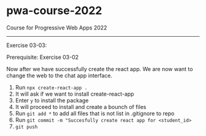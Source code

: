 # pwa-course-2022
Course for Progressive Web Apps 2022

------------------
Exercise 03-03:

Prerequisite: Exercise 03-02

Now after we have successfully create the react app.
We are now want to change the web to the chat app interface.

1. Run `npx create-react-app .`
2. It will ask if we want to install create-react-app
3. Enter `y` to install the package
4. It will proceed to install and create a bounch of files
5. Run `git add *` to add all files that is not list in .gitignore to repo
6. Run `git commit -m "Succesfully create react app for <student_id>`
7. `git push`